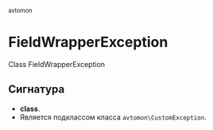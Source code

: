 <small>avtomon</small>

FieldWrapperException
=====================

Class FieldWrapperException

Сигнатура
---------

- **class**.
- Является подклассом класса `avtomon\CustomException`.
